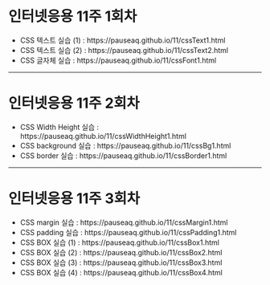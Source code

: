 <h1>인터넷응용 11주 1회차</h1>
<ul>
	<li>CSS 텍스트 실습 (1) : https://pauseaq.github.io/11/cssText1.html</li>
	<li>CSS 텍스트 실습 (2) : https://pauseaq.github.io/11/cssText2.html</li>
	<li>CSS 글자체 실습 : https://pauseaq.github.io/11/cssFont1.html</li>
</ul>

<hr>
<h1>인터넷응용 11주 2회차</h1>
<ul>
	<li>CSS Width Height 실습 : https://pauseaq.github.io/11/cssWidthHeight1.html</li>
	<li>CSS background 실습 : https://pauseaq.github.io/11/cssBg1.html</li>
	<li>CSS border 실습 : https://pauseaq.github.io/11/cssBorder1.html</li>
</ul>


<hr>
<h1>인터넷응용 11주 3회차</h1>
<ul>
	<li>CSS margin 실습 : https://pauseaq.github.io/11/cssMargin1.html</li>
	<li>CSS padding 실습 : https://pauseaq.github.io/11/cssPadding1.html</li>
	<li>CSS BOX 실습 (1) : https://pauseaq.github.io/11/cssBox1.html</li>
	<li>CSS BOX 실습 (2) : https://pauseaq.github.io/11/cssBox2.html</li>
	<li>CSS BOX 실습 (3) : https://pauseaq.github.io/11/cssBox3.html</li>
	<li>CSS BOX 실습 (4) : https://pauseaq.github.io/11/cssBox4.html</li>	
</ul>


